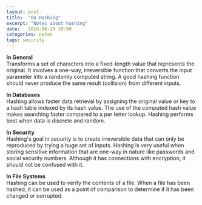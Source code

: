 ```yaml
---
layout: post
title:  "On Hashing"
excerpt: "Notes about hashing"
date:   2016-06-19 10:00
categories: notes
tags: security
---
```



**In General**  
Transforms a set of characters into a fixed-length value that represents the original.  It involves a one-way, irreversible function that converts the input parameter into a randomly computed string.  A good hashing function should never produce the same result (collision) from different inputs.


**In Databases**  
Hashing allows faster data retrieval by assigning the original value or key to a hash table indexed by its hash value.  The use of the computed hash value makes searching faster compared to a per letter lookup.  Hashing performs best when data is discrete and random.

**In Security**  
Hashing's goal in security is to create irreversible data that can only be reproduced by trying a huge set of inputs.  Hashing is very useful when storing sensitive information that are one-way in nature like passwords and social security numbers.  Although it has connections with encryption, it should not be confused with it.

**In File Systems**  
Hashing can be used to verify the contents of a file.  When a file has been hashed, it can be used as a point of comparison to determine if it has been changed or corrupted.
